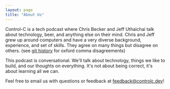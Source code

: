 ```yaml
---
layout: page
title: "About Us"
---
```


Control-C is a tech podcast where Chris Becker and Jeff Uthaichai talk about
technology, beer, and anything else on their mind. Chris and Jeff grew up around
computers and have a very diverse background, experience, and set of skills.
They agree on many things but disagree on others. (see
[git history](https://github.com/jeffu/controlc.dev/commits/master) for oxford
comma disagreements)

This podcast is conversational. We'll talk about technology, things we like to
build, and our thoughts on everything. It's not about being correct, it's about
learning all we can.

Feel free to email us with questions or feedback at
[feedback@controlc.dev](mailto:feedback@controlc.dev)!
